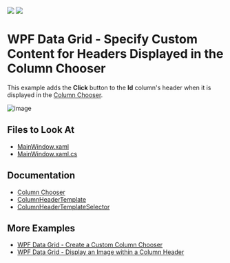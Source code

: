 <!-- default badges list -->
[![](https://img.shields.io/badge/Open_in_DevExpress_Support_Center-FF7200?style=flat-square&logo=DevExpress&logoColor=white)](https://supportcenter.devexpress.com/ticket/details/T1094617)
[![](https://img.shields.io/badge/📖_How_to_use_DevExpress_Examples-e9f6fc?style=flat-square)](https://docs.devexpress.com/GeneralInformation/403183)
<!-- default badges end -->
# WPF Data Grid - Specify Custom Content for Headers Displayed in the Column Chooser

This example adds the **Click** button to the **Id** column's header when it is displayed in the [Column Chooser](http://docs.devexpress.com/WPF/6217/controls-and-libraries/data-grid/visual-elements/common-elements/column-band-chooser). 

![image](https://user-images.githubusercontent.com/65009440/172836736-add2a536-1a0f-42e6-a442-d3443aa6118a.png)

## Files to Look At

- [MainWindow.xaml](./CS/WPFGrid_ColumnChooser/MainWindow.xaml)
- [MainWindow.xaml.cs](./CS/WPFGrid_ColumnChooser/MainWindow.xaml.cs)

## Documentation

- [Column Chooser](http://docs.devexpress.com/WPF/6217/controls-and-libraries/data-grid/visual-elements/common-elements/column-band-chooser)
- [ColumnHeaderTemplate](http://docs.devexpress.com/WPF/DevExpress.Xpf.Grid.DataViewBase.ColumnHeaderTemplate)
- [ColumnHeaderTemplateSelector](http://docs.devexpress.com/WPF/DevExpress.Xpf.Grid.DataViewBase.ColumnHeaderTemplateSelector)

## More Examples

- [WPF Data Grid - Create a Custom Column Chooser](https://github.com/DevExpress-Examples/how-to-create-a-custom-column-chooser-e1661)
- [WPF Data Grid - Display an Image within a Column Header](https://github.com/DevExpress-Examples/how-to-display-an-image-within-a-column-header-e1629)
